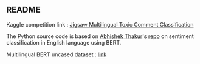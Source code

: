 ## README

Kaggle competition link : [Jigsaw Multilingual Toxic Comment Classification
](https://www.kaggle.com/c/jigsaw-multilingual-toxic-comment-classification/overview)

The Python source code is based on [Abhishek Thakur](https://github.com/abhishekkrthakur)'s [repo](https://github.com/abhishekkrthakur/bert-sentiment
) on sentiment classification in English language using BERT.

Multilingual BERT uncased dataset : [link](https://www.kaggle.com/abhishek/bert-base-multilingual-uncased)
